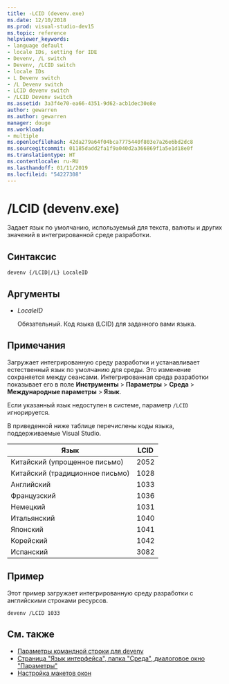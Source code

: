 ```yaml
---
title: -LCID (devenv.exe)
ms.date: 12/10/2018
ms.prod: visual-studio-dev15
ms.topic: reference
helpviewer_keywords:
- language default
- locale IDs, setting for IDE
- Devenv, /L switch
- Devenv, /LCID switch
- locale IDs
- L Devenv switch
- /L Devenv switch
- LCID devenv switch
- /LCID Devenv switch
ms.assetid: 3a3f4e70-ea66-4351-9d62-acb1dec30e8e
author: gewarren
ms.author: gewarren
manager: douge
ms.workload:
- multiple
ms.openlocfilehash: 42da279a64f04bca7775440f803e7a26e6bd2dc8
ms.sourcegitcommit: 01185dadd2fa1f9a040d2a366869f1a5e1d18e0f
ms.translationtype: HT
ms.contentlocale: ru-RU
ms.lasthandoff: 01/11/2019
ms.locfileid: "54227308"
---
```

# <a name="lcid-devenvexe"></a>/LCID (devenv.exe)

Задает язык по умолчанию, используемый для текста, валюты и других значений в интегрированной среде разработки.

## <a name="syntax"></a>Синтаксис

```shell
devenv {/LCID|/L} LocaleID
```

## <a name="arguments"></a>Аргументы

- *LocaleID*

  Обязательный. Код языка (LCID) для заданного вами языка.

## <a name="remarks"></a>Примечания

Загружает интегрированную среду разработки и устанавливает естественный язык по умолчанию для среды. Это изменение сохраняется между сеансами. Интегрированная среда разработки показывает его в поле **Инструменты** > **Параметры** > **Среда** > **Международные параметры** > **Язык**.

Если указанный язык недоступен в системе, параметр `/LCID` игнорируется.

В приведенной ниже таблице перечислены коды языка, поддерживаемые Visual Studio.

|Язык|LCID|
|--------------|----------|
|Китайский (упрощенное письмо)|2052|
|Китайский (традиционное письмо)|1028|
|Английский|1033|
|Французский|1036|
|Немецкий|1031|
|Итальянский|1040|
|Японский|1041|
|Корейский|1042|
|Испанский|3082|

## <a name="example"></a>Пример

Этот пример загружает интегрированную среду разработки с английскими строками ресурсов.

```shell
devenv /LCID 1033
```

## <a name="see-also"></a>См. также

- [Параметры командной строки для devenv](../../ide/reference/devenv-command-line-switches.md)
- [Страница "Язык интерфейса", папка "Среда", диалоговое окно "Параметры"](../../ide/reference/international-settings-environment-options-dialog-box.md)
- [Настройка макетов окон](../../ide/customizing-window-layouts-in-visual-studio.md)